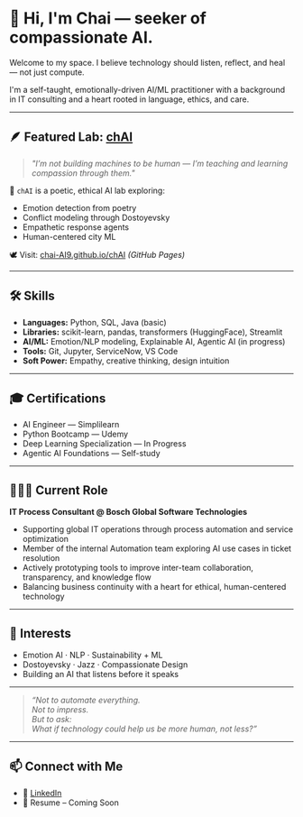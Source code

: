 # 🌼 Hi, I'm Chai — seeker of compassionate AI.

Welcome to my space. I believe technology should listen, reflect, and heal — not just compute.

I'm a self-taught, emotionally-driven AI/ML practitioner with a background in IT consulting and a heart rooted in language, ethics, and care.

---

## 🪶 Featured Lab: [chAI](https://github.com/chai-AI9/chAI)

> *"I’m not building machines to be human — I’m teaching and learning compassion through them."*

🌸 `chAI` is a poetic, ethical AI lab exploring:
- Emotion detection from poetry  
- Conflict modeling through Dostoyevsky  
- Empathetic response agents  
- Human-centered city ML

🕊 Visit: [chai-AI9.github.io/chAI](https://chai-AI9.github.io/chAI) *(GitHub Pages)*

---

## 🛠️ Skills

- **Languages:** Python, SQL, Java (basic)  
- **Libraries:** scikit-learn, pandas, transformers (HuggingFace), Streamlit  
- **AI/ML:** Emotion/NLP modeling, Explainable AI, Agentic AI (in progress)  
- **Tools:** Git, Jupyter, ServiceNow, VS Code  
- **Soft Power:** Empathy, creative thinking, design intuition

---

## 🎓 Certifications

- AI Engineer — Simplilearn  
- Python Bootcamp — Udemy  
- Deep Learning Specialization — In Progress  
- Agentic AI Foundations — Self-study

---

## 👩🏻‍💻 Current Role

**IT Process Consultant @ Bosch Global Software Technologies**  
- Supporting global IT operations through process automation and service optimization  
- Member of the internal Automation team exploring AI use cases in ticket resolution  
- Actively prototyping tools to improve inter-team collaboration, transparency, and knowledge flow  
- Balancing business continuity with a heart for ethical, human-centered technology

---

## 🧠 Interests

- Emotion AI · NLP · Sustainability + ML  
- Dostoyevsky · Jazz · Compassionate Design  
- Building an AI that listens before it speaks

---

> *“Not to automate everything.  
Not to impress.  
But to ask:  
What if technology could help us be more human, not less?”*

---

## 📫 Connect with Me

- 🔗 [LinkedIn](https://www.linkedin.com/in/your-link-here)  
- 📄 Resume – Coming Soon